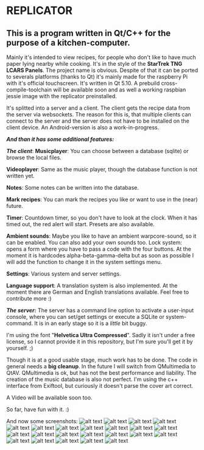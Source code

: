# REPLICATOR

## This is a program written in Qt/C++ for the purpose of a kitchen-computer.
Mainly it's intended to view recipes, for people who don't like to have much paper lying nearby while cooking.
It's in the style of the **StarTrek TNG LCARS Panels**.
The project name is obvious.
Despite of that it can be ported to severals platforms (thanks to Qt) it's mainly made for the raspberry Pi with it's official touchscreen.
It's written in Qt 5.10. A prebuild cross-compile-toolchain will be available soon and as well a working raspbian jessie image with the replicator preinstalled.

It's splitted into a server and a client.
The client gets the recipe data from the server via websockets. The reason for this is, that multiple clients can connect to the server and the server does not have to be installed on the client device.
An Android-version is also a work-in-progress.

***And than it has some additional features:***

***The client***:
**Musicplayer**: You can choose between a database (sqlite) or browse the local files.

**Videoplayer**: Same as the music player, though the database function is not written yet.

**Notes**: Some notes can be written into the database.

**Mark recipes**: You can mark the recipes you like or want to use in the (near) future.

**Timer**: Countdown timer, so you don't have to look at the clock. When it has timed out, the red alert will start. Presets are also available.

**Ambient sounds**: Maybe you like to have an ambient warpcore-sound, so it can be enabled. You can also add your own sounds too.
Lock system: opens a form where you have to pass a code with the four buttons. At the moment it is hardcodes alpha-beta-gamma-delta but as soon as possible I will add the function to change it in the system settings menu.

**Settings**: Various system and server settings.

**Language support**: A translation system is also implemented. At the moment there are German and English translations available. Feel free to contribute more :)

***The server:***
The server has a command line option to activate a user-input console, where you can set/get settings or execute a SQLite or system-command. It is in an early stage so it is a *little* bit buggy.

I'm using the font "**Helvetica Ultra Compressed**". Sadly it isn't under a free license, so I cannot provide it in this repository, but I'm sure you'll get it by yourself. ;)

Though it is at a good usable stage, much work has to be done. The code in general needs a **big cleanup**. In the future I will switch from QMultimedia to QtAV. QMultimedia is ok, but has not the best performance and liability. The creation of the music database is also not perfect. I'm using the c++ interface from Exiftool, but curiously it doesn't parse the cover art correct.

A Video will be available soon too.

So far, have fun with it. :)

And now some screenshots:
![alt text](https://raw.githubusercontent.com/din-a-testware/qt-replicator/master/screenshots/media_database1.png "Music Database Folders")
![alt text](https://raw.githubusercontent.com/din-a-testware/qt-replicator/master/screenshots/media_database2.png "Music Database Artists")
![alt text](https://raw.githubusercontent.com/din-a-testware/qt-replicator/master/screenshots/media_start.png "Media Tab")
![alt text](https://raw.githubusercontent.com/din-a-testware/qt-replicator/master/screenshots/music_player1.png "Music Player Details")
![alt text](https://raw.githubusercontent.com/din-a-testware/qt-replicator/master/screenshots/music_player_playlist.png "Music Player Playlist")
![alt text](https://raw.githubusercontent.com/din-a-testware/qt-replicator/master/screenshots/music_player_mode.png "Music Player Playback Mode")
![alt text](https://raw.githubusercontent.com/din-a-testware/qt-replicator/master/screenshots/media_database1.png "Music Database Folders")
![alt text](https://raw.githubusercontent.com/din-a-testware/qt-replicator/master/screenshots/notes.png "Notes")
![alt text](https://raw.githubusercontent.com/din-a-testware/qt-replicator/master/screenshots/recipe_read.png "The recipe itself")
![alt text](https://raw.githubusercontent.com/din-a-testware/qt-replicator/master/screenshots/recipe_search.png "Search recipe")
![alt text](https://raw.githubusercontent.com/din-a-testware/qt-replicator/master/screenshots/recipe_start.png "Recipe start with image")
![alt text](https://raw.githubusercontent.com/din-a-testware/qt-replicator/master/screenshots/serversettings.png "Server settings")
![alt text](https://raw.githubusercontent.com/din-a-testware/qt-replicator/master/screenshots/settings_1.png "Some settings")
![alt text](https://raw.githubusercontent.com/din-a-testware/qt-replicator/master/screenshots/settings_display.png "Display Settings")
![alt text](https://raw.githubusercontent.com/din-a-testware/qt-replicator/master/screenshots/system_ambient.png "Ambient sounds")
![alt text](https://raw.githubusercontent.com/din-a-testware/qt-replicator/master/screenshots/system_audio.png "Audio settings")
![alt text](https://raw.githubusercontent.com/din-a-testware/qt-replicator/master/screenshots/system_equalizer.png "Equalizer")
![alt text](https://raw.githubusercontent.com/din-a-testware/qt-replicator/master/screenshots/system_language.png "Language chooser")
![alt text](https://raw.githubusercontent.com/din-a-testware/qt-replicator/master/screenshots/system_locked.png "Lock screen")
![alt text](https://raw.githubusercontent.com/din-a-testware/qt-replicator/master/screenshots/system_network.png "Network interfaces")
![alt text](https://raw.githubusercontent.com/din-a-testware/qt-replicator/master/screenshots/system_run.png "System command")
![alt text](https://raw.githubusercontent.com/din-a-testware/qt-replicator/master/screenshots/system.png "System")
![alt text](https://raw.githubusercontent.com/din-a-testware/qt-replicator/master/screenshots/timer.png "Timer")
